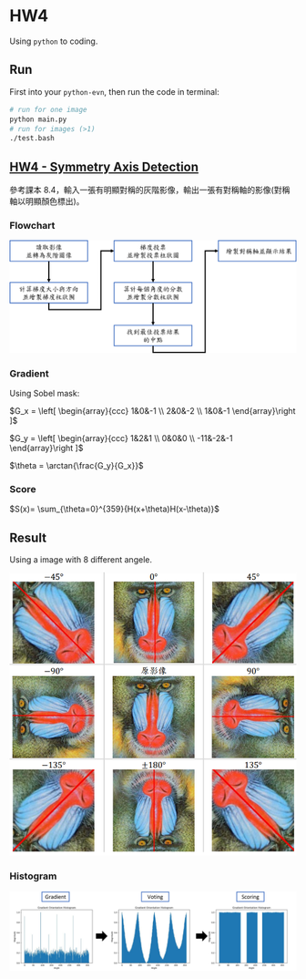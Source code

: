 # HW4

Using ``python`` to coding.

## Run

First into your ``python-evn``, then run the code in terminal:

```bash
# run for one image
python main.py
# run for images (>1)
./test.bash
```

## [HW4 - Symmetry Axis Detection](main.ipynb)

參考課本 8.4，輸入一張有明顯對稱的灰階影像，輸出一張有對稱軸的影像(對稱軸以明顯顏色標出)。

### Flowchart

![image](./images/flowchart.png)

### Gradient

Using Sobel mask:

$G_x = \left[
    \begin{array}{ccc} 
    1&0&-1 \\
    2&0&-2 \\
    1&0&-1 
\end{array}\right ]$

$G_y = \left[
    \begin{array}{ccc} 
    1&2&1 \\
    0&0&0 \\
    -11&-2&-1 
\end{array}\right ]$

$\theta = \arctan{\frac{G_y}{G_x}}$

### Score

$S(x)= \sum_{\theta=0}^{359}{H(x+\theta)H(x-\theta)}$

## Result

Using a image with 8 different angele.

![iamge](./images/result.png)

### Histogram

![image](./images/histogram.png)
